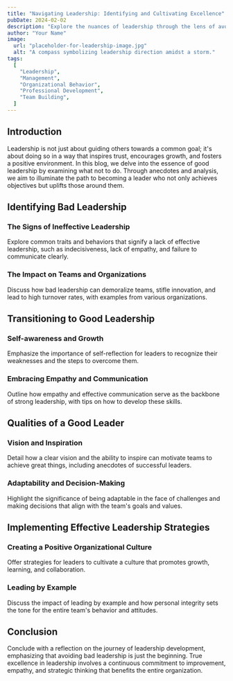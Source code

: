 ```yaml
---
title: "Navigating Leadership: Identifying and Cultivating Excellence"
pubDate: 2024-02-02
description: "Explore the nuances of leadership through the lens of avoiding pitfalls and embracing the qualities that make great leaders. This guide provides insights into recognizing bad leadership traits, adopting effective leadership strategies, and examples from real-life organizational contexts."
author: "Your Name"
image:
  url: "placeholder-for-leadership-image.jpg"
  alt: "A compass symbolizing leadership direction amidst a storm."
tags:
  [
    "Leadership",
    "Management",
    "Organizational Behavior",
    "Professional Development",
    "Team Building",
  ]
---
```


## Introduction

Leadership is not just about guiding others towards a common goal; it's about doing so in a way that inspires trust, encourages growth, and fosters a positive environment. In this blog, we delve into the essence of good leadership by examining what not to do. Through anecdotes and analysis, we aim to illuminate the path to becoming a leader who not only achieves objectives but uplifts those around them.

## Identifying Bad Leadership

### The Signs of Ineffective Leadership
Explore common traits and behaviors that signify a lack of effective leadership, such as indecisiveness, lack of empathy, and failure to communicate clearly.

### The Impact on Teams and Organizations
Discuss how bad leadership can demoralize teams, stifle innovation, and lead to high turnover rates, with examples from various organizations.

## Transitioning to Good Leadership

### Self-awareness and Growth
Emphasize the importance of self-reflection for leaders to recognize their weaknesses and the steps to overcome them.

### Embracing Empathy and Communication
Outline how empathy and effective communication serve as the backbone of strong leadership, with tips on how to develop these skills.

## Qualities of a Good Leader

### Vision and Inspiration
Detail how a clear vision and the ability to inspire can motivate teams to achieve great things, including anecdotes of successful leaders.

### Adaptability and Decision-Making
Highlight the significance of being adaptable in the face of challenges and making decisions that align with the team's goals and values.

## Implementing Effective Leadership Strategies

### Creating a Positive Organizational Culture
Offer strategies for leaders to cultivate a culture that promotes growth, learning, and collaboration.

### Leading by Example
Discuss the impact of leading by example and how personal integrity sets the tone for the entire team's behavior and attitudes.

## Conclusion

Conclude with a reflection on the journey of leadership development, emphasizing that avoiding bad leadership is just the beginning. True excellence in leadership involves a continuous commitment to improvement, empathy, and strategic thinking that benefits the entire organization.

